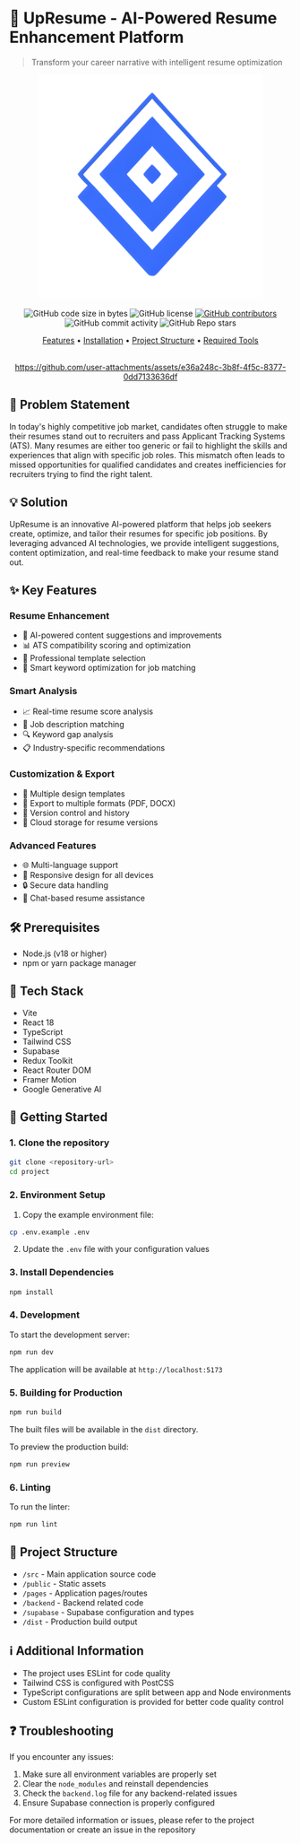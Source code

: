 # 📄 UpResume - AI-Powered Resume Enhancement Platform

> Transform your career narrative with intelligent resume optimization

<p align="center">
  <img src="UpResume/public/logo.png", width="400", height="400", title="UpResume"/>
</p>
  <div align="center">
  <img alt="GitHub code size in bytes" src="https://img.shields.io/github/languages/code-size/lviffy/upresume">
  <img alt="GitHub license" src="https://img.shields.io/github/license/lviffy/upresume">
  <a href="https://github.com/lviffy/upresumegraphs/contributors"><img alt="GitHub contributors" src="https://img.shields.io/github/contributors/lviffy/upresume"></a>
  <img alt="GitHub commit activity" src="https://img.shields.io/github/commit-activity/m/lviffy/upresume">
  <img alt="GitHub Repo stars" src="https://img.shields.io/github/stars/lviffy/upresume">
</div>
<p align="center">
  <a href="## ✨ Key Features">Features</a> •
  <a href="## 🚀 Getting Started">Installation</a> •
  <a href="## 📁 Project Structure">Project Structure</a> •
  <a href="#required-tools">Required Tools</a>
  <br>
  <br>

<div align="center">


https://github.com/user-attachments/assets/e36a248c-3b8f-4f5c-8377-0dd7133636df


</div>



## 🎯 Problem Statement
In today's highly competitive job market, candidates often struggle to make their resumes stand out to recruiters and pass Applicant Tracking Systems (ATS). Many resumes are either too generic or fail to highlight the skills and experiences that align with specific job roles. This mismatch often leads to missed opportunities for qualified candidates and creates inefficiencies for recruiters trying to find the right talent.

## 💡 Solution
UpResume is an innovative AI-powered platform that helps job seekers create, optimize, and tailor their resumes for specific job positions. By leveraging advanced AI technologies, we provide intelligent suggestions, content optimization, and real-time feedback to make your resume stand out.

## ✨ Key Features

### Resume Enhancement
- 🤖 AI-powered content suggestions and improvements
- 📊 ATS compatibility scoring and optimization
- 🎨 Professional template selection
- 📝 Smart keyword optimization for job matching

### Smart Analysis
- 📈 Real-time resume score analysis
- 🎯 Job description matching
- 🔍 Keyword gap analysis
- 📋 Industry-specific recommendations

### Customization & Export
- 🎨 Multiple design templates
- 📁 Export to multiple formats (PDF, DOCX)
- 🔄 Version control and history
- 💾 Cloud storage for resume versions

### Advanced Features
- 🌐 Multi-language support
- 📱 Responsive design for all devices
- 🔒 Secure data handling
- 💬 Chat-based resume assistance

## 🛠️ Prerequisites

- Node.js (v18 or higher)
- npm or yarn package manager

## 🔧 Tech Stack

- Vite
- React 18
- TypeScript
- Tailwind CSS
- Supabase
- Redux Toolkit
- React Router DOM
- Framer Motion
- Google Generative AI

## 🚀 Getting Started

### 1. Clone the repository

```bash
git clone <repository-url>
cd project
```

### 2. Environment Setup

1. Copy the example environment file:
```bash
cp .env.example .env
```

2. Update the `.env` file with your configuration values

### 3. Install Dependencies

```bash
npm install
```

### 4. Development

To start the development server:

```bash
npm run dev
```

The application will be available at `http://localhost:5173`

### 5. Building for Production

```bash
npm run build
```

The built files will be available in the `dist` directory.

To preview the production build:

```bash
npm run preview
```

### 6. Linting

To run the linter:

```bash
npm run lint
```

## 📁 Project Structure

- `/src` - Main application source code
- `/public` - Static assets
- `/pages` - Application pages/routes
- `/backend` - Backend related code
- `/supabase` - Supabase configuration and types
- `/dist` - Production build output

## ℹ️ Additional Information

- The project uses ESLint for code quality
- Tailwind CSS is configured with PostCSS
- TypeScript configurations are split between app and Node environments
- Custom ESLint configuration is provided for better code quality control

## ❓ Troubleshooting

If you encounter any issues:

1. Make sure all environment variables are properly set
2. Clear the `node_modules` and reinstall dependencies
3. Check the `backend.log` file for any backend-related issues
4. Ensure Supabase connection is properly configured

For more detailed information or issues, please refer to the project documentation or create an issue in the repository

